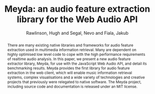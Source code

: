 --- 
title: "Meyda: an audio feature extraction library for the Web Audio API" 
abstract: "There are many existing native libraries and frameworks for audio feature extraction used in multimedia information retrieval. Many are dependent on highly optimised low level code to cope with the high performance requirements of realtime audio analysis. In this paper, we present a new audio feature extractor library, Meyda, for use with the JavaScript Web Audio API, and detail its benchmarking results. Meyda provides the first library for audio feature extraction in the web client, which will enable music information retrieval systems, complex visualisations and a wide variety of technologies and creative projects that previously were relegated to native software. The Meyda project, including source code and documentation is released under an MIT license." 
address: "Paris" 
author: "Rawlinson, Hugh and Segal, Nevo and Fiala, Jakub"
webAuthor: "Hugh Rawlinson, Nevo Segal, Jakub Fiala" 
booktitle: "Proceedings of the International Web Audio Conference" 
editor: "Goldszmidt, Samuel and Schnell, Norbert and Saiz, Victor and Matuszewski, Benjamin" 
month: "January"
pages: "" 
publisher: "IRCAM" 
series: "WAC '15"
track: "Paper"  
year: "2015" 
id: "2015_17" 
tags: year2015
media: https://medias.ircam.fr/x8fbaf8 
pdflink: /_data/papers/pdf/2015/2015_17.pdf
ISSN: 2663-5844
---